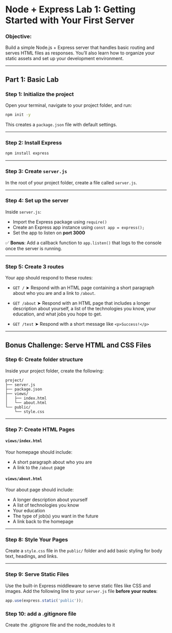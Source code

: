 
# Node + Express Lab 1: Getting Started with Your First Server

### Objective:

Build a simple Node.js + Express server that handles basic routing and serves HTML files as responses. You’ll also learn how to organize your static assets and set up your development environment.

---

## Part 1: Basic Lab

### Step 1: Initialize the project

Open your terminal, navigate to your project folder, and run:

```bash
npm init -y
```

This creates a `package.json` file with default settings.

---

### Step 2: Install Express

```bash
npm install express
```

---

### Step 3: Create `server.js`

In the root of your project folder, create a file called `server.js`.

---

### Step 4: Set up the server

Inside `server.js`:

* Import the Express package using `require()`
* Create an Express app instance using `const app = express();`
* Set the app to listen on **port 3000**

✅ **Bonus**: Add a callback function to `app.listen()` that logs to the console once the server is running.

---

### Step 5: Create 3 routes

Your app should respond to these routes:

* `GET /`
  ➤ Respond with an HTML page containing a short paragraph about who you are and a link to `/about`.

* `GET /about`
  ➤ Respond with an HTML page that includes a longer description about yourself, a list of the technologies you know, your education, and what jobs you hope to get.

* `GET /test`
  ➤ Respond with a short message like `<p>Success!</p>`

---

## Bonus Challenge: Serve HTML and CSS Files

### Step 6: Create folder structure

Inside your project folder, create the following:

```
project/
├── server.js
├── package.json
├── views/
│   ├── index.html
│   └── about.html
└── public/
    └── style.css
```

---

### Step 7: Create HTML Pages

#### `views/index.html`

Your homepage should include:

* A short paragraph about who you are
* A link to the `/about` page

#### `views/about.html`

Your about page should include:

* A longer description about yourself
* A list of technologies you know
* Your education
* The type of job(s) you want in the future
* A link back to the homepage

---

### Step 8: Style Your Pages

Create a `style.css` file in the `public/` folder and add basic styling for body text, headings, and links.

---

### Step 9: Serve Static Files

Use the built-in Express middleware to serve static files like CSS and images. Add the following line to your `server.js` file **before your routes**:

```js
app.use(express.static('public'));
```



### Step 10: add a .gitignore file

Create the .gitignore file and the node_modules to it
